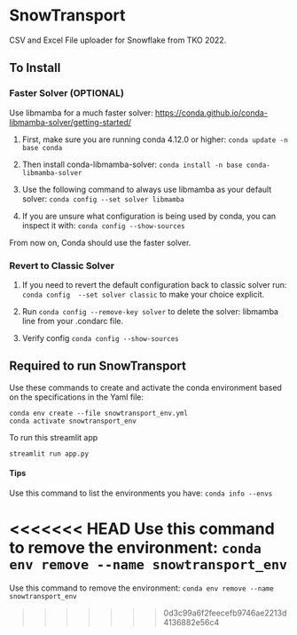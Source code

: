 # SnowTransport

CSV and Excel File uploader for Snowflake from TKO 2022. 

## To Install

### Faster Solver (OPTIONAL) 
Use libmamba for a much faster solver: https://conda.github.io/conda-libmamba-solver/getting-started/

1. First, make sure you are running conda 4.12.0 or higher: `conda update -n base conda`

2. Then install conda-libmamba-solver: `conda install -n base conda-libmamba-solver` 

3. Use the following command to always use libmamba as your default solver: `conda config --set solver libmamba`

4. If you are unsure what configuration is being used by conda, you can inspect it with: `conda config --show-sources`

From now on, Conda should use the faster solver.

### Revert to Classic Solver

1. If you need to revert the default configuration back to classic solver run:
    `conda config  --set solver classic` to make your choice explicit.

2. Run `conda config --remove-key solver` to delete the solver: libmamba line from your .condarc file.

3. Verify config `conda config --show-sources` 


## Required to run SnowTransport

Use these commands to create and activate the conda environment based on the specifications in the Yaml file:
```
conda env create --file snowtransport_env.yml
conda activate snowtransport_env
```
To run this streamlit app
```
streamlit run app.py
```

#### Tips
Use this command to list the environments you have: `conda info --envs`

<<<<<<< HEAD
Use this command to remove the environment: `conda env remove --name snowtransport_env`
=======
Use this command to remove the environment: `conda env remove --name snowtransport_env`
>>>>>>> 0d3c99a6f2feecefb9746ae2213d4136882e56c4
